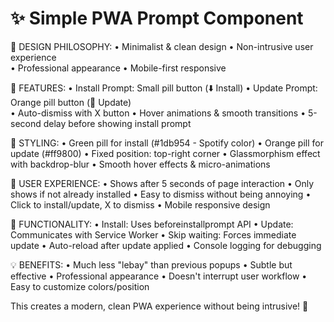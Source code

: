 ✨ Simple PWA Prompt Component
==============================

🎯 DESIGN PHILOSOPHY:
• Minimalist & clean design
• Non-intrusive user experience  
• Professional appearance
• Mobile-first responsive

🔧 FEATURES:
• Install Prompt: Small pill button (⬇️ Install)
• Update Prompt: Orange pill button (🔄 Update)  
• Auto-dismiss with X button
• Hover animations & smooth transitions
• 5-second delay before showing install prompt

🎨 STYLING:
• Green pill for install (#1db954 - Spotify color)
• Orange pill for update (#ff9800)
• Fixed position: top-right corner
• Glassmorphism effect with backdrop-blur
• Smooth hover effects & micro-animations

📱 USER EXPERIENCE:
• Shows after 5 seconds of page interaction
• Only shows if not already installed
• Easy to dismiss without being annoying
• Click to install/update, X to dismiss
• Mobile responsive design

🔄 FUNCTIONALITY:
• Install: Uses beforeinstallprompt API
• Update: Communicates with Service Worker
• Skip waiting: Forces immediate update
• Auto-reload after update applied
• Console logging for debugging

💡 BENEFITS:
• Much less "lebay" than previous popups
• Subtle but effective
• Professional appearance
• Doesn't interrupt user workflow
• Easy to customize colors/position

This creates a modern, clean PWA experience without being intrusive! 🚀
